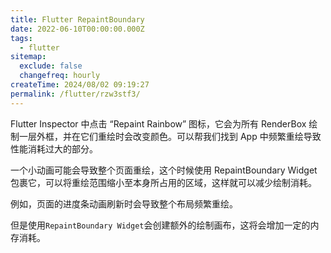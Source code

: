 ```yaml
---
title: Flutter RepaintBoundary
date: 2022-06-10T00:00:00.000Z
tags:
  - flutter
sitemap:
  exclude: false
  changefreq: hourly
createTime: 2024/08/02 09:19:27
permalink: /flutter/rzw3stf3/
---
```


Flutter Inspector 中点击 “Repaint Rainbow” 图标，它会为所有 RenderBox 绘制一层外框，并在它们重绘时会改变颜色。可以帮我们找到 App 中频繁重绘导致性能消耗过大的部分。

一个小动画可能会导致整个页面重绘，这个时候使用 RepaintBoundary Widget 包裹它，可以将重绘范围缩小至本身所占用的区域，这样就可以减少绘制消耗。

例如，页面的进度条动画刷新时会导致整个布局频繁重绘。

但是使用`RepaintBoundary Widget`会创建额外的绘制画布，这将会增加一定的内存消耗。
